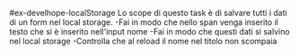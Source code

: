 #ex-develhope-localStorage
Lo scope di questo task è di salvare tutti i dati di un form nel local storage. -Fai in modo che nello span venga inserito il testo che si è inserito nell'input nome -Fai in modo che questi dati si salvino nel local storage -Controlla che al reload il nome nel titolo non scompaia